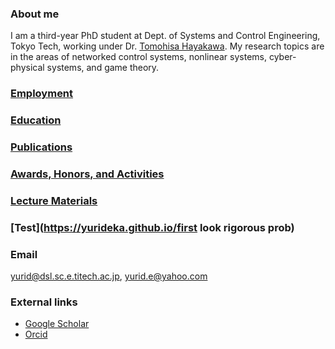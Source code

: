 ### About me

I am a third-year PhD student at Dept. of Systems and Control Engineering, Tokyo Tech, working under Dr. [Tomohisa Hayakawa](http://www.dsl.sc.e.titech.ac.jp/hayakawa/index.html). My research topics are in the areas of networked control systems, nonlinear systems, cyber-physical systems, and game theory.

### [Employment](https://yurideka.github.io/employment)

### [Education](https://yurideka.github.io/education)

### [Publications](https://yurideka.github.io/publications)

### [Awards, Honors, and Activities](https://yurideka.github.io/aha)

### [Lecture Materials](https://yurideka.github.io/lec)

### [Test](https://yurideka.github.io/first look rigorous prob)

### Email

yurid@dsl.sc.e.titech.ac.jp, yurid.e@yahoo.com 

### External links
- [Google Scholar](https://scholar.google.co.jp/citations?user=p_rRSS4AAAAJ&hl=en#)
- [Orcid](https://orcid.org/0000-0003-2054-952X)



